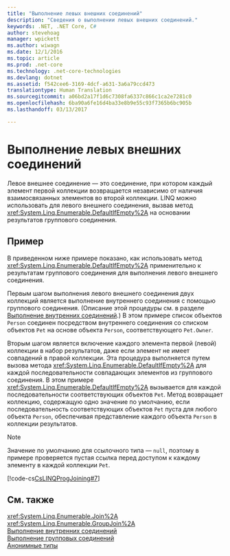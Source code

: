 ```yaml
---
title: "Выполнение левых внешних соединений"
description: "Сведения о выполнении левых внешних соединений."
keywords: .NET, .NET Core, C#
author: stevehoag
manager: wpickett
ms.author: wiwagn
ms.date: 12/1/2016
ms.topic: article
ms.prod: .net-core
ms.technology: .net-core-technologies
ms.devlang: dotnet
ms.assetid: f542cee6-3169-4dcf-a631-3a6a79ccd473
translationtype: Human Translation
ms.sourcegitcommit: a06bd2a17f1d6c7308fa6337c866c1ca2e7281c0
ms.openlocfilehash: 6ba90a6fe16d4ba33e8b9e55c93f7365b6bc905b
ms.lasthandoff: 03/13/2017

---
```

# <a name="perform-left-outer-joins"></a>Выполнение левых внешних соединений
Левое внешнее соединение — это соединение, при котором каждый элемент первой коллекции возвращается независимо от наличия взаимосвязанных элементов во второй коллекции. LINQ можно использовать для левого внешнего соединения, вызвав метод <xref:System.Linq.Enumerable.DefaultIfEmpty%2A> на основании результатов группового соединения.  
  
## <a name="example"></a>Пример  
 В приведенном ниже примере показано, как использовать метод <xref:System.Linq.Enumerable.DefaultIfEmpty%2A> применительно к результатам группового соединения для выполнения левого внешнего соединения.  
  
 Первым шагом выполнения левого внешнего соединения двух коллекций является выполнение внутреннего соединения с помощью группового соединения. (Описание этой процедуры см. в разделе [Выполнение внутренних соединений](perform-inner-joins.md).) В этом примере список объектов `Person` соединен посредством внутреннего соединения со списком объектов `Pet` на основе объекта `Person`, соответствующего `Pet.Owner`.  
  
 Вторым шагом является включение каждого элемента первой (левой) коллекции в набор результатов, даже если элемент не имеет совпадений в правой коллекции. Эта процедура выполняется путем вызова метода <xref:System.Linq.Enumerable.DefaultIfEmpty%2A> для каждой последовательности совпадающих элементов из группового соединения. В этом примере <xref:System.Linq.Enumerable.DefaultIfEmpty%2A> вызывается для каждой последовательности соответствующих объектов `Pet`. Метод возвращает коллекцию, содержащую одно значение по умолчанию, если последовательность соответствующих объектов `Pet` пуста для любого объекта `Person`, обеспечивая представление каждого объекта `Person` в коллекции результатов.  
  
> [!NOTE]
>  Значение по умолчанию для ссылочного типа — `null`, поэтому в примере проверяется пустая ссылка перед доступом к каждому элементу в каждой коллекции `Pet`.  
  
 [!code-cs[CsLINQProgJoining#7](../../../samples/snippets/csharp/concepts/linq/how-to-perform-left-outer-joins_1.cs)]  
 
## <a name="see-also"></a>См. также  
 <xref:System.Linq.Enumerable.Join%2A>   
 <xref:System.Linq.Enumerable.GroupJoin%2A>   
 [Выполнение внутренних соединений](perform-inner-joins.md)   
 [Выполнение групповых соединений](perform-grouped-joins.md)   
 [Анонимные типы](../programming-guide/classes-and-structs/anonymous-types.md)   
 
